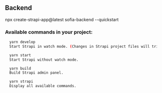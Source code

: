 ## Backend

npx create-strapi-app@latest sofia-backend --quickstart

### Available commands in your project:

```bash
  yarn develop
  Start Strapi in watch mode. (Changes in Strapi project files will trigger a server restart)

  yarn start
  Start Strapi without watch mode.

  yarn build
  Build Strapi admin panel.

  yarn strapi
  Display all available commands.
```

